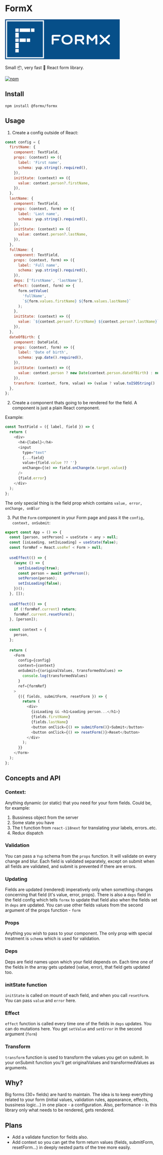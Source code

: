 # FormX

![FormX](https://github.com/dusanjovanov/formx/blob/master/logo.png 'FormX')

Small 📦, very fast 🚀 React form library.

[![npm](https://badge.fury.io/js/%40formx%2Fformx.svg)](https://www.npmjs.com/package/@formx/formx)

## Install

```
npm install @formx/formx
```

## Usage

1. Create a config outside of React:

```javascript
const config = {
  firstName: {
    component: TextField,
    props: (context) => ({
      label: 'First name',
      schema: yup.string().required(),
    }),
    initState: (context) => ({
      value: context.person?.firstName,
    }),
  },
  lastName: {
    component: TextField,
    props: (context, form) => ({
      label: 'Last name',
      schema: yup.string().required(),
    }),
    initState: (context) => ({
      value: context.person?.lastName,
    }),
  },
  fullName: {
    component: TextField,
    props: (context, form) => ({
      label: 'Full name',
      schema: yup.string().required(),
    }),
    deps: ['firstName', 'lastName'],
    effect: (context, form) => {
      form.setValue(
        'fullName',
        `${form.values.firstName} ${form.values.lastName}`
      );
    },
    initState: (context) => ({
      value: `${context.person?.firstName} ${context.person?.lastName}`,
    }),
  },
  dateOfBirth: {
    component: DateField,
    props: (context, form) => ({
      label: 'Date of birth',
      schema: yup.date().required(),
    }),
    initState: (context) => ({
      value: context.person ? new Date(context.person.dateOfBirth) : null,
    }),
    transform: (context, form, value) => (value ? value.toISOString() : null),
  },
};
```

2. Create a component thats going to be rendered for the field. A component is just a plain React component.

Example:

```javascript
const TextField = ({ label, field }) => {
  return (
    <div>
      <h4>{label}</h4>
      <input
        type="text"
        {...field}
        value={field.value ?? ''}
        onChange={(e) => field.onChange(e.target.value)}
      />
      {field.error}
    </div>
  );
};
```

The only special thing is the field prop which contains `value, error, onChange, onBlur`

3. Put the `Form` component in your Form page and pass it the `config, context, onSubmit`:

```javascript
export const App = () => {
  const [person, setPerson] = useState < any > null;
  const [isLoading, setIsLoading] = useState(false);
  const formRef = React.useRef < Form > null;

  useEffect(() => {
    (async () => {
      setIsLoading(true);
      const person = await getPerson();
      setPerson(person);
      setIsLoading(false);
    })();
  }, []);

  useEffect(() => {
    if (!formRef.current) return;
    formRef.current.resetForm();
  }, [person]);

  const context = {
    person,
  };

  return (
    <Form
      config={config}
      context={context}
      onSubmit={(originalValues, transformedValues) =>
        console.log(transformedValues)
      }
      ref={formRef}
    >
      {({ fields, submitForm, resetForm }) => {
        return (
          <div>
            {isLoading && <h1>Loading person...</h1>}
            {fields.firstName}
            {fields.lastName}
            <button onClick={() => submitForm()}>Submit</button>
            <button onClick={() => resetForm()}>Reset</button>
          </div>
        );
      }}
    </Form>
  );
};
```

## Concepts and API

### Context:

Anything dynamic (or static) that you need for your form fields. Could be, for example:

1. Bussiness object from the server
2. Some state you have
3. The t function from `react-i18next` for translating your labels, errors..etc.
4. Redux dispatch

### Validation

You can pass a `Yup` schema from the `props` function. It will validate on every change and blur.
Each field is validated separately, except on submit when all fields are validated, and submit is prevented if there are errors.

### Updating

Fields are updated (rendered) imperatively only when something changes concerning that field (it's value, error, props).
There is also a `deps` field in the field config which tells `formx` to update that field also when the fields set in `deps` are updated.
You can use other fields values from the second argument of the props function - `form`

### Props

Anything you wish to pass to your component. The only prop with special treatment is `schema` which is used for validation.

### Deps

Deps are field names upon which your field depends on. Each time one of the fields in the array gets updated (value, error), that field gets updated too.

### initState function

`initState` is called on mount of each field, and when you call `resetForm`. You can pass `value` and `error` here.

### Effect

`effect` function is called every time one of the fields in `deps` updates. You can do mutations here.
You get `setValue` and `setError` in the second argument (`form`)

### Transform

`transform` function is used to transform the values you get on submit. In your onSubmit function you'll get originalValues and transformedValues as arguments.

## Why?

Big forms (30+ fields) are hard to maintain.
The idea is to keep everything related to your form (initial values, validation rules, appearance, effects, bussiness logic...) in one place - a configuration.
Also, performance - in this library only what needs to be rendered, gets rendered.

## Plans

- Add a validate function for fields also.
- Add context so you can get the form return values (fields, submitForm, resetForm...) in deeply nested parts of the tree more easily.

<!-- anything below this line will be safe from template removal -->
